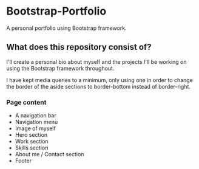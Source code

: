 # Bootstrap-Portfolio
A personal portfolio using Bootstrap framework.

## What does this repository consist of?
I'll create a personal bio about myself and the projects I'll be working on using the Bootstrap framework throughout. 

I have kept media queries to a minimum, only using one in order to change the border of the aside sections to border-bottom instead of border-right. 

### Page content 
<ul>
    <li>A navigation bar</li>
    <li>Navigation menu</li>
    <li>Image of myself</li>
    <li>Hero section</li>
    <li>Work section</li>
    <li>Skills section</li>
    <li>About me / Contact section</li>
    <li>Footer</li>
</ul>
